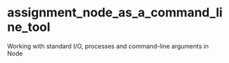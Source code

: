 # assignment_node_as_a_command_line_tool
Working with standard I/O, processes and command-line arguments in Node
